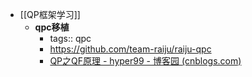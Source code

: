 - [[QP框架学习]]
	- **qpc移植**
		- tags:: qpc
		- https://github.com/team-raiju/raiju-qpc
		- [QP之QF原理 - hyper99 - 博客园 (cnblogs.com)](https://www.cnblogs.com/hyper99/p/QP-zhiQF-yuan-li.html)